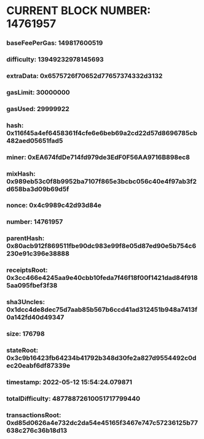# CURRENT BLOCK NUMBER: 14761957

### baseFeePerGas: 149817600519
### difficulty: 13949232978145693
### extraData: 0x6575726f70652d77657374332d3132
### gasLimit: 30000000
### gasUsed: 29999922
### hash: 0x116f45a4ef6458361f4cfe6e6beb69a2cd22d57d8696785cb482aed05651fad5
### miner: 0xEA674fdDe714fd979de3EdF0F56AA9716B898ec8
### mixHash: 0x989eb53c0f8b9952ba7107f865e3bcbc056c40e4f97ab3f2d658ba3d09b69d5f
### nonce: 0x4c9989c42d93d84e
### number: 14761957
### parentHash: 0x80acb912f869511fbe90dc983e99f8e05d87ed90e5b754c6230e91c396e38888
### receiptsRoot: 0x3cc466e4245aa9e40cbb10feda7f46f18f00f1421dad84f9185aa095fbef3f38
### sha3Uncles: 0x1dcc4de8dec75d7aab85b567b6ccd41ad312451b948a7413f0a142fd40d49347
### size: 176798
### stateRoot: 0x3c9b16423fb64234b41792b348d30fe2a827d9554492c0dec20eabf6df87339e
### timestamp: 2022-05-12 15:54:24.079871
### totalDifficulty: 48778872610051717799440
### transactionsRoot: 0xd85d0626a4e732dc2da54e45165f3467e747c57236125b77638c276c36b18d13
